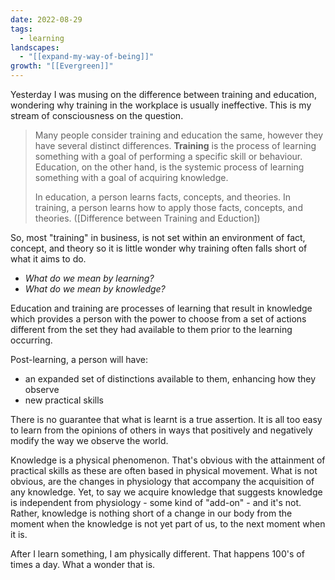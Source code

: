 ```yaml
---
date: 2022-08-29
tags:
  - learning
landscapes:
  - "[[expand-my-way-of-being]]"
growth: "[[Evergreen]]"
---
```

Yesterday I was musing on the difference between training and education, wondering why training in the workplace is usually ineffective. This is my stream of consciousness on the question.

> Many people consider training and education the same, however they have several distinct differences. **Training** is the process of learning something with a goal of performing a specific skill or behaviour. Education, on the other hand, is the systemic process of learning something with a goal of acquiring knowledge.
> 
> In education, a person learns facts, concepts, and theories. In training, a person learns how to apply those facts, concepts, and theories. ([Difference between Training and Eduction])

So, most "training" in business, is not set within an environment of fact, concept, and theory so it is little wonder why training often falls short of what it aims to do.

- _What do we mean by learning?_
- _What do we mean by knowledge?_

Education and training are processes of learning that result in knowledge which provides a person with the power to choose from a set of actions different from the set they had available to them prior to the learning occurring.

Post-learning, a person will have:

- an expanded set of distinctions available to them, enhancing how they observe
- new practical skills

There is no guarantee that what is learnt is a true assertion. It is all too easy to learn from the opinions of others in ways that positively and negatively modify the way we observe the world.

Knowledge is a physical phenomenon. That's obvious with the attainment of practical skills as these are often based in physical movement. What is not obvious, are the changes in physiology that accompany the acquisition of any knowledge. Yet, to say we acquire knowledge that suggests knowledge is independent from physiology - some kind of "add-on" - and it's not. Rather, knowledge is nothing short of a change in our body from the moment when the knowledge is not yet part of us, to the next moment when it is.

After I learn something, I am physically different. That happens 100's of times a day. What a wonder that is.
